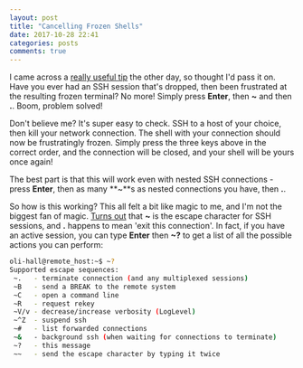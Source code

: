 ```yaml
---
layout: post
title: "Cancelling Frozen Shells"
date: 2017-10-28 22:41
categories: posts
comments: true
---
```


I came across a [really useful tip](https://twitter.com/__sw1tch__/status/921157696774201346) the other day, so thought I'd pass it on. Have you ever had an SSH session that's dropped, then been frustrated at the resulting frozen terminal? No more! Simply press **Enter**, then **~** and then **.**. Boom, problem solved!

Don't believe me? It's super easy to check. SSH to a host of your choice, then kill your network connection. The shell with your connection should now be frustratingly frozen. Simply press the three keys above in the correct order, and the connection will be closed, and your shell will be yours once again!

The best part is that this will work even with nested SSH connections - press **Enter**, then as many **~**s as nested connections you have, then **.**. 

So how is this working? This all felt a bit like magic to me, and I'm not the biggest fan of magic. [Turns out](https://apple.stackexchange.com/a/35543) that **~** is the escape character for SSH sessions, and **.** happens to mean 'exit this connection'. In fact, if you have an active session, you can type **Enter** then **~?** to get a list of all the possible actions you can perform:

```bash
oli-hall@remote_host:~$ ~?
Supported escape sequences:
 ~.   - terminate connection (and any multiplexed sessions)
 ~B   - send a BREAK to the remote system
 ~C   - open a command line
 ~R   - request rekey
 ~V/v - decrease/increase verbosity (LogLevel)
 ~^Z  - suspend ssh
 ~#   - list forwarded connections
 ~&   - background ssh (when waiting for connections to terminate)
 ~?   - this message
 ~~   - send the escape character by typing it twice
 ```

